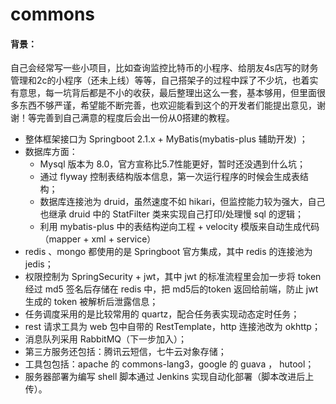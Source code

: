 # commons

#### 背景：

自己会经常写一些小项目，比如查询监控比特币的小程序、给朋友4s店写的财务管理和2c的小程序（还未上线）等等，自己搭架子的过程中踩了不少坑，也着实有意思，每一坑背后都是不小的收获，最后整理出这么一套，基本够用，但里面很多东西不够严谨，希望能不断完善，也欢迎能看到这个的开发者们能提出意见，谢谢！等完善到自己满意的程度后会出一份从0搭建的教程。
* 整体框架接口为 Springboot 2.1.x + MyBatis(mybatis-plus 辅助开发) ；
* 数据库方面：
  *  Mysql 版本为 8.0，官方宣称比5.7性能更好，暂时还没遇到什么坑；
  *  通过 flyway 控制表结构版本信息，第一次运行程序的时候会生成表结构；
  *  数据库连接池为 druid，虽然速度不如 hikari，但监控能力较为强大，自己也继承 druid 中的 StatFilter 类来实现自己打印/处理慢 sql 的逻辑；
  *  利用 mybatis-plus 中的表结构逆向工程 + velocity 模版来自动生成代码（mapper + xml + service）
* redis 、mongo 都使用的是 Springboot 官方集成，其中 redis 的连接池为 jedis；
* 权限控制为 SpringSecurity + jwt，其中 jwt 的标准流程里会加一步将 token 经过 md5 签名后存储在 redis 中，把 md5后的token 返回给前端，防止 jwt 生成的 token 被解析后泄露信息；
* 任务调度采用的是比较常用的 quartz，配合任务表实现动态定时任务；
* rest 请求工具为 web 包中自带的 RestTemplate，http 连接池改为 okhttp；
* 消息队列采用 RabbitMQ（下一步加入）；
* 第三方服务还包括：腾讯云短信，七牛云对象存储；
* 工具包包括：apache 的 commons-lang3，google 的 guava ， hutool；
* 服务器部署为编写 shell 脚本通过  Jenkins 实现自动化部署（脚本改进后上传）。
